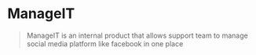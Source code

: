 # ManageIT

> ManageIT is an internal product that allows support team to manage social media platform like facebook in one place
